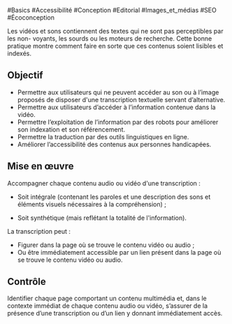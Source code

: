 
#Basics #Accessibilité #Conception #Editorial #Images_et_médias #SEO #Écoconception

Les vidéos et sons contiennent des textes qui ne sont pas perceptibles par les non- voyants, les sourds ou les moteurs de recherche. Cette bonne pratique montre comment faire en sorte que ces contenus soient lisibles et indexés.

Objectif
--------

*   Permettre aux utilisateurs qui ne peuvent accéder au son ou à l’image proposés de disposer d'une transcription textuelle servant d’alternative.
*   Permettre aux utilisateurs d’accéder à l’information contenue dans la vidéo.
*   Permettre l’exploitation de l’information par des robots pour améliorer son indexation et son référencement.
*   Permettre la traduction par des outils linguistiques en ligne.
*   Améliorer l’accessibilité des contenus aux personnes handicapées.

Mise en œuvre
-------------

Accompagner chaque contenu audio ou vidéo d'une transcription :

*   Soit intégrale (contenant les paroles et une description des sons et éléments visuels nécessaires à la compréhension) ;   
    
*   Soit synthétique (mais reflétant la totalité de l'information).

La transcription peut :

*   Figurer dans la page où se trouve le contenu vidéo ou audio ;
*   Ou être immédiatement accessible par un lien présent dans la page où se trouve le contenu vidéo ou audio.

Contrôle
--------

Identifier chaque page comportant un contenu multimédia et, dans le contexte immédiat de chaque contenu audio ou vidéo, s’assurer de la présence d’une transcription ou d’un lien y donnant immédiatement accès.
